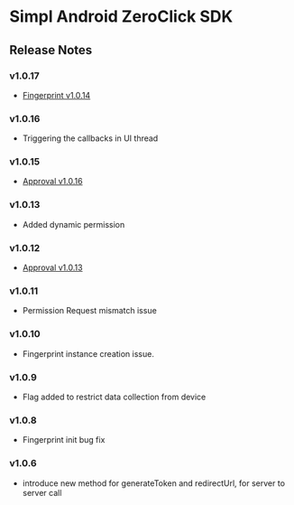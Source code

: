 # Simpl Android ZeroClick SDK
## Release Notes
### v1.0.17
 - [Fingerprint v1.0.14](https://github.com/GetSimpl/simpl-android-maven-repo/blob/master/com/simpl/android/fingerprintSDK/changelog.md)
### v1.0.16
- Triggering the callbacks in UI thread
### v1.0.15
- [Approval v1.0.16](https://github.com/GetSimpl/simpl-android-maven-repo/blob/master/com/simpl/android/approvalSDK/changelog.md#v1016)
### v1.0.13
- Added dynamic permission
### v1.0.12
- [Approval v1.0.13](https://github.com/GetSimpl/simpl-android-maven-repo/blob/master/com/simpl/android/approvalSDK/changelog.md#v1013)
### v1.0.11
- Permission Request mismatch issue
### v1.0.10
- Fingerprint instance creation issue.
### v1.0.9
- Flag added to restrict data collection from device
### v1.0.8
- Fingerprint init bug fix
### v1.0.6
- introduce new method for generateToken and redirectUrl, for server to server call
